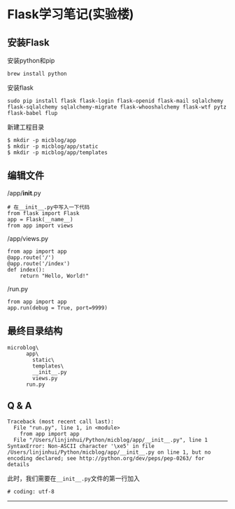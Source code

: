 # Flask学习笔记(实验楼)


## 安装Flask

安装python和pip
```
brew install python
```

安装flask
```
sudo pip install flask flask-login flask-openid flask-mail sqlalchemy flask-sqlalchemy sqlalchemy-migrate flask-whooshalchemy flask-wtf pytz flask-babel flup
```

新建工程目录
```
$ mkdir -p micblog/app
$ mkdir -p micblog/app/static
$ mkdir -p micblog/app/templates
```

## 编辑文件
/app/__init__.py
```
# 在__init__.py中写入一下代码
from flask import Flask
app = Flask(__name__)
from app import views
```

/app/views.py
```
from app import app
@app.route('/')
@app.route('/index')
def index():
    return "Hello, World!"
```

/run.py
```
from app import app
app.run(debug = True, port=9999)
```

## 最终目录结构
```
microblog\
      app\
        static\
        templates\
        __init__.py
        views.py
      run.py
```

## Q & A

```
Traceback (most recent call last):
  File "run.py", line 1, in <module>
    from app import app
  File "/Users/linjinhui/Python/micblog/app/__init__.py", line 1
SyntaxError: Non-ASCII character '\xe5' in file /Users/linjinhui/Python/micblog/app/__init__.py on line 1, but no encoding declared; see http://python.org/dev/peps/pep-0263/ for details
```
此时，我们需要在`__init__.py`文件的第一行加入
```
# coding: utf-8
```

-----------






